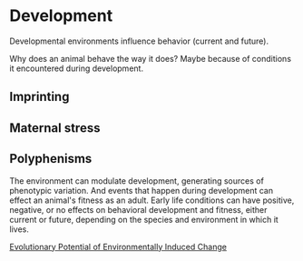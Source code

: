 # Development


Developmental environments influence behavior (current and future). 

Why does an animal behave the way it does? Maybe because of conditions it encountered during development. 

## Imprinting

## Maternal stress

## Polyphenisms



The environment can modulate development, generating sources of phenotypic variation. And events that happen during development can effect an animal's fitness as an adult. Early life conditions can have positive, negative, or no effects on behavioral development and fitness, either current or future, depending on the species and environment in which it lives. 


[Evolutionary Potential of Environmentally Induced Change](https://www.pnas.org/doi/10.1073/pnas.0501844102#sec-7)
